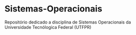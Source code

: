 # Sistemas-Operacionais
Repositório dedicado a disciplina de Sistemas Operacionais da Universidade Tecnólogica Federal (UTFPR)
